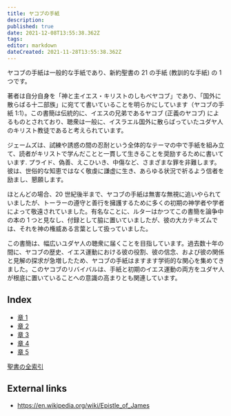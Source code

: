 ```yaml
---
title: ヤコブの手紙
description: 
published: true
date: 2021-12-08T13:55:38.362Z
tags: 
editor: markdown
dateCreated: 2021-11-28T13:55:38.362Z
---
```


ヤコブの手紙は一般的な手紙であり、新約聖書の 21 の手紙 (教訓的な手紙) の 1 つです。

著者は自分自身を「神と主イエス・キリストのしもべヤコブ」であり、「国外に散らばる十二部族」に宛てて書いていることを明らかにしています（ヤコブの手紙 1:1）。この書簡は伝統的に、イエスの兄弟であるヤコブ (正義のヤコブ) によるものとされており、聴衆は一般に、イスラエル国外に散らばっていたユダヤ人のキリスト教徒であると考えられています。

ジェームズは、試練や誘惑の間の忍耐という全体的なテーマの中で手紙を組み立て、読者がキリストで学んだことと一貫して生きることを奨励するために書いています. プライド、偽善、えこひいき、中傷など、さまざまな罪を非難します。彼は、世俗的な知恵ではなく敬虔に謙虚に生き、あらゆる状況で祈るよう信者を励まし、懇願します。

ほとんどの場合、20 世紀後半まで、ヤコブの手紙は無害な無視に追いやられていましたが、トーラーの遵守と善行を擁護するために多くの初期の神学者や学者によって敬遠されていました。有名なことに、ルターはかつてこの書簡を論争中の本の 1 つと見なし、付録として脇に置いていましたが、彼の大カテキズムでは、それを神の権威ある言葉として扱っていました。

この書簡は、幅広いユダヤ人の聴衆に届くことを目指しています。過去数十年の間に、ヤコブの歴史、イエス運動における彼の役割、彼の信念、および彼の関係と見解の探求が急増したため、ヤコブの手紙はますます学術的な関心を集めてきました。このヤコブのリバイバルは、手紙と初期のイエス運動の両方をユダヤ人が根底に置いていることへの意識の高まりとも関連しています。

## Index

- [章 1](/ja/Bible/James/1)
- [章 2](/ja/Bible/James/2)
- [章 3](/ja/Bible/James/3)
- [章 4](/ja/Bible/James/4)
- [章 5](/ja/Bible/James/5)



[聖書の全索引](/ja/index/bible)


## External links

- https://en.wikipedia.org/wiki/Epistle_of_James